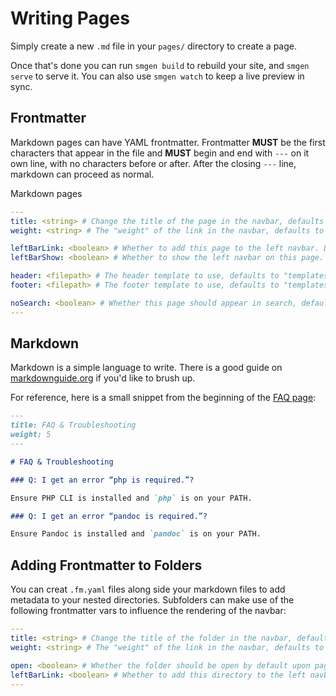 
# Writing Pages

Simply create a new `.md` file in your `pages/` directory to create a page.

Once that's done you can run `smgen build` to rebuild your site, and `smgen serve` to serve it. You can also use `smgen watch` to keep a live preview in sync.

## Frontmatter

Markdown pages can have YAML frontmatter. Frontmatter **MUST** be the first characters that appear in the file and **MUST** begin and end with `---` on it own line, with no characters before or after. After the closing `---` line, markdown can proceed as normal.

Markdown pages

```yaml
---
title: <string> # Change the title of the page in the navbar, defaults to the filename
weight: <string> # The "weight" of the link in the navbar, defaults to 0

leftBarLink: <boolean> # Whether to add this page to the left navbar. Defaults to true
leftBarShow: <boolean> # Whether to show the left navbar on this page. Defaults to true

header: <filepath> # The header template to use, defaults to "templates/header.php"
footer: <filepath> # The footer template to use, defaults to "templates/footer.php"

noSearch: <boolean> # Whether this page should appear in search, defaults to TRUE
---
```

## Markdown

Markdown is a simple language to write. There is a good guide on [markdownguide.org](https://www.markdownguide.org/basic-syntax/) if you'd like to brush up.

For reference, here is a small snippet from the beginning of the [FAQ page](faq.html):

```markdown
---
title: FAQ & Troubleshooting
weight: 5
---

# FAQ & Troubleshooting

### Q: I get an error “php is required.”?

Ensure PHP CLI is installed and `php` is on your PATH.

### Q: I get an error “pandoc is required.”?

Ensure Pandoc is installed and `pandoc` is on your PATH.
```

## Adding Frontmatter to Folders

You can creat `.fm.yaml` files along side your markdown files to add metadata to your nested directories. Subfolders can make use of the following frontmatter vars to influence the rendering of the navbar:

```yaml
---
title: <string> # Change the title of the folder in the navbar, defaults to the filename
weight: <string> # The "weight" of the link in the navbar, defaults to 0

open: <boolean> # Whether the folder should be open by default upon page load. Defaults to true.
leftBarLink: <boolean> # Whether to add this directory to the left navbar. Defaults to true
---
```

